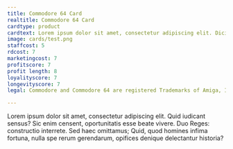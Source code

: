 ```yaml
---
title: Commodore 64 Card
realtitle: Commodore 64 Card
cardtype: product
cardtext: Lorem ipsum dolor sit amet, consectetur adipiscing elit. Dicimus aliquem hilare vivere; Duae sunt enim res quoque, ne tu verba solum putes. Quis suae urbis conservatorem Codrum, quis Erechthei filias non maxime laudat? Tum ille timide vel potius verecunde: Facio, inquit. Duo Reges: constructio interrete. Non quam nostram quidem, inquit Pomponius iocans;
image: cards/test.png
staffcost: 5
rdcost: 7
marketingcost: 7
profitscore: 7
profit length: 8
loyalityscore: 7
longevityscore: 7
legal: Commodore and Commodore 64 are registered Trademarks of Amiga, Inc.

---
```


Lorem ipsum dolor sit amet, consectetur adipiscing elit. Quid iudicant sensus? Sic enim censent, oportunitatis esse beate vivere. Duo Reges: constructio interrete. Sed haec omittamus; Quid, quod homines infima fortuna, nulla spe rerum gerendarum, opifices denique delectantur historia?
